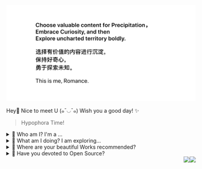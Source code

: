 <p align="center">
  <img src="./img/readme.png">
</p>

Hey👋 Nice to meet U (๑¯◡¯๑) Wish you a good day! ✨

> Hypophora Time!

<details>
<summary>🌷 Who am I? I'm a ...</summary>
· Front end developer on [React](react.dev).
</details>

<details>
<summary>🍓 What am I doing? I am exploring...</summary>
· UI/UX Design
· Web 3D
· Data Visualization.
</details>

<details>
<summary>🍧 Where are your beautiful Works recommended?</summary>
1. <a href="https://github.com/esuper/Getting_Started_with_Node.js"><img src="https://ghrm.vercel.app/api/pin/?username=esuper&repo=Node.js-Tour" /></a>
</details>

<details>
<summary>🪻 Have you devoted to Open Source? </summary>
Sure! The following are my engagements: ...
1. MDN Web Docs - MDN 中文文档翻译
Repo: https://github.com/mdn/translated-content
CSS排版 - 网格: https://developer.mozilla.org/zh-CN/docs/Learn/CSS/CSS_layout/Grids
<br/>
2. React Doc
3. Three.js 中文文档翻译
Repo: https://github.com/threejs
</details>

<img align="right" src="https://komarev.com/ghpvc/?username=esuper&label=Profile%20views&color=0e75b6&style=flat-square">
<img align="right" src="https://img.shields.io/github/stars/esuper?color=pink&style=flat-square">
